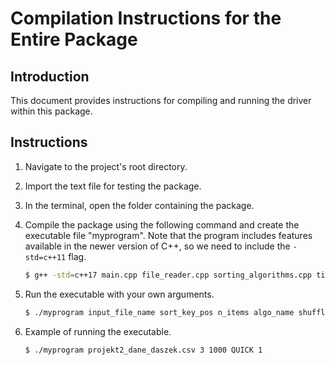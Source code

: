 # Compilation Instructions for the Entire Package

## Introduction

This document provides instructions for compiling and running the driver within this package.

## Instructions

1. Navigate to the project's root directory.
2. Import the text file for testing the package.
3. In the terminal, open the folder containing the package.
4. Compile the package using the following command and create the executable file "myprogram". Note that the program includes features available in the newer version of C++, so we need to include the `-std=c++11` flag.

    ```bash
    $ g++ -std=c++17 main.cpp file_reader.cpp sorting_algorithms.cpp time_printer.cpp -o myprogram
    ```

5. Run the executable with your own arguments.

    ```bash
    $ ./myprogram input_file_name sort_key_pos n_items algo_name shuffle_passes shuffle_seed
    ```

6. Example of running the executable.

    ```bash
    $ ./myprogram projekt2_dane_daszek.csv 3 1000 QUICK 1
    ```
